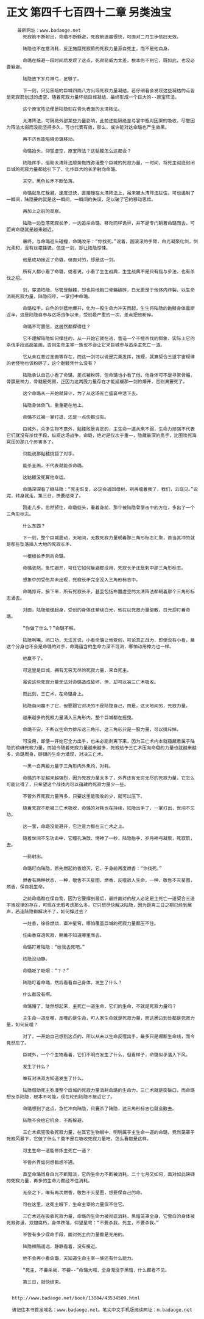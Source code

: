 # 正文 第四千七百四十二章 另类浊宝
        最新网址：www.badaoge.net
          死寂箭不断射出，命璐不断躲避，死寂箭速度很快，可面对二月生步依旧无效。
      
          陆隐也不在意消耗，反正施展死寂箭的死寂力量源自死主，而不是他自身。
      
          命璐在躲避一段时间后发现了这点，死寂箭威力太差，根本伤不到它，既如此，也没必要躲避。
      
          陆隐放下岁月神弓，足够了。
      
          下一刻，只见黑暗的巨城四面八方出现死寂力量凝结，若仔细看会发现这些凝结的点皆是死寂箭划过的虚空，随着死寂力量环绕巨城凝结，最终形成一个巨大的--原宝阵法。
      
          这个原宝阵法便是陆隐刻在骨头表面的太清阵法。
      
          太清阵法，可隔绝外部某些力量影响，此前还能隔绝圣弓掌中瓶对因果的吸收，尽管因为阵法太弱而没能坚持多久，可也代表有效，那么，或许能对这命璐也产生效果。
      
          再不济也能阻碍命璐移动。
      
          命璐抬头，仰望虚空，原宝阵法？这骷髅怎么这都会？
      
          陆隐挥手，借助太清阵法顺势拖拽弥漫整个巨城的死寂力量，一时间，将死主彻底封闭巨城的死寂力量都给引下了，化作巨大的长矛射向命璐。
      
          天空，黑色长矛不断坠落。
      
          命璐就急忙躲避，速度过快，直接撞在太清阵法上，虽未被太清阵法拦住，可也遏制了一瞬间，陆隐要的就是这一瞬间，一瞬间的失误，足以破了它的移动思维。
      
          再加上之前的观察。
      
          陆隐一边坠落死寂长矛，一边追杀命璐，移动同样诡异，并不是专门朝着命璐而去，可距离命璐就是越来越近。
      
          最终，与命璐迎头碰撞，命璐咬牙：“你找死。”说着，圆滚滚的手臂，白光凝聚化剑，剑光柔和，没有丝毫锋锐，但这一剑，却让陆隐惊悚。
      
          他是成功接近了命璐，但面对的，却是这一剑。
      
          所有人都小看了命璐，或者说，小看了生生战典，生生战典不是只有指与步法，也有杀伐之招。
      
          剑，穿透陆隐，尽管是骷髅，却也将他胸口骨骼破碎，白光更是于他体内炸裂，以生命消耗死寂力量，陆隐闷哼，一掌打中命璐。
      
          命璐松手，白色的剑猛地爆开，化为一股生命力冲天而起，生生将陆隐的骷髅身体震断近半，这是陆隐自参与这场战争以来，受创最严重的一次，差点把他粉碎。
      
          命璐不可置信，这居然都撑得住？
      
          它不理解陆隐如何撑住的，从一开始它就在逃，营造一个不擅杀伐的假象，实际上它的杀伐手段远超圣画，否则生命主宰一族也不会让它来巨城参与追杀主死亡一道。
      
          它从未在意过圣画等存在，而这一剑可以说是完美发挥，按理，就算契合三道宇宙规律的老怪物也该粉碎了，这个骷髅凭什么没有？
      
          陆隐承认自己小看了命璐，差点被粉碎，但命璐也小看了他，他身体可不是寻常骨骼，骨膜是神力，骨髓是死寂，正因为这两股力量存在才能延缓那一剑的爆开，否则真要死了。
      
          这个命璐从一开始就算计，为了从这场死亡盛宴中活下去。
      
          陆隐身体倒飞，重重砸在地上。
      
          命璐不过被一掌打退，还是一点伤都没有。
      
          巨城外，众多生物不意外，骷髅败是肯定的，主生命一道从来不弱，生命力顽强不代表它们就没有杀伐手段，纵观这场战争，命璐，绝对是仅次于重一，隐藏最深的高手，比围攻死海冥压的那几个厉害多了。
      
          只能说那骷髅挑错了对手。
      
          能杀圣画，不代表就能杀命璐。
      
          这骷髅没死算他幸运。
      
          命璐深深看了眼陆隐：“死主恢复，必定会返回母树，别再缠着我了，我们，云庭见。”说完，转身就走，第三日，快要结束了。
      
          刚走几步，忽然顿住，命璐低头，看着身前，那个被陆隐骨掌击中的方位，多出了一个三角形标志。
      
          什么东西？
      
          下一刻，整个巨城震动，天地间，无数死寂力量朝着那三角形标志汇聚，首当其冲的就是那些坠落插入大地的死寂长矛。
      
          一根根长矛刺向命璐。
      
          命璐骇然，急忙避开，可任它如何躲避都没用，死寂长矛还是刺中那三角形标志。
      
          想象中的受伤并未出现，死寂长矛完全没入三角形标志中。
      
          命璐惊讶，接下来，所有死寂长矛，甚至包括布置虚空的太清阵法都朝着那个三角形标志涌去。
      
          对面，陆隐缓缓起身，受创的身体还萦绕白光，他在以死寂力量驱散，目光却盯着命璐。
      
          “你做了什么？”命璐不解。
      
          陆隐咧嘴，闭口功，无法言说，小看命璐让他受创，可论真正战力，即便没有小看，晨这个分身也不会是命璐的对手，命璐蕴含的生命力深不可测，哪怕动用神力也一样。
      
          他赢不了。
      
          可这里是巨城，拥有无穷无尽的死寂力量，来自死主。
      
          虽说这些死寂力量无法对命璐造成破坏，但，却可以被三亡术吸收。
      
          而此刻，三亡术，在命璐身上。
      
          陆隐自问赢不了它，但要跟它对决的不是陆隐自己，而是，这天地间的，死寂力量。
      
          越来越多的死寂力量涌入三角形内，整个巨城都在摇曳。
      
          命璐不安，不断以生命力排斥这三角形，这三角形只是一股力量，可以排斥掉。
      
          可没用，即便一开始它全力出手，也未必能剥离下来，因为三亡术内本就蕴藏着属于陆隐的磅礴死寂力量，而如今随着死寂力量越来越多，死寂给予三亡术压向命璐的力量也就越来越多，命璐周身，磅礴的生命力涌现，对决三亡术。
      
          一黑一白两股力量于三角形内外焦灼，对耗。
      
          命璐的不安越来越强烈，因为死寂力量太多了，外界还有无穷无尽的死寂力量，它怎么可能比得了，只希望这个战技内可以蕴藏的死寂力量少一些。
      
          不管外界死寂力量再多，只要这里能吸收的少，就可以压下。
      
          随着死寂不断被三亡术吸收，命璐的对耗也在持续，陆隐出手了，一掌打出，世间不忘功。
      
          这一掌，命璐没能避开，它注意力都在三亡术之上。
      
          随着世间不忘功击中，它瞳孔涣散，愣神了一秒，陆隐抬手，岁月神弓凝聚，死寂箭，去。
      
          一箭射出。
      
          命璐盯向陆隐，原先燃起的香熄灭，它，于身前再度燃香：“你找死。”
      
          燃香有两种状态，一种，敬告不灭星图，燃香，反噬敌人生命，一种，敬告不灭星图，燃香，保自我生命。
      
          之前命璐都在保自我，因为它要撑到最后，最终面对的敌人必定是主死亡一道契合三道宇宙规律的存在，可现在无暇考虑那么多，它只想尽快解决陆隐，因为距离三日之期已经到尾声，若连陆隐都解决不了，如何撑过去？
      
          一炷香，徐徐燃烧，直冲星穹，哪怕覆盖巨城的死寂力量都压不住。
      
          任由香穿透死寂，朝着不知道哪里而去。
      
          命璐盯着陆隐：“给我去死吧。”
      
          陆隐没动静。
      
          命璐眨了眨眼：“？？”
      
          陆隐盯着命璐，然后看看自己身体，发生了什么？
      
          什么都没有啊。
      
          命璐懵了，陡然想起来，主死亡一道生命，它们的生命，不就是死寂力量吗？
      
          主生命一道反噬，反噬的是生命，可人家生命就是死寂力量，而这周边到处都是死寂力量，如何反噬？
      
          对了，一开始自己想到这点的，所以从未以生命反噬出手，最多只是绷断生命线，而今竟然忘了。
      
          巨城外，一个个生物看着，它们不明白发生了什么，但看样子，命璐似乎落入下风。
      
          发生了什么？
      
          唯有对决双方知道发生了什么。
      
          陆隐借助死主弥漫整个巨城的死寂力量消耗命璐的生命力，三亡术就是突破口，而命璐想反杀陆隐，根本不可能，现在轮到陆隐不接近它了。
      
          命璐想到了这点，急忙冲向陆隐，只要杀了陆隐，这三角形标志也就会散去。
      
          陆隐不会给它机会，不断躲避。
      
          三亡术疯狂吸收死寂力量，在其它生物眼中，明明属于主生命一道的命璐，竟然笼罩于死寂风暴下，它做了什么？莫不是在吸收死寂力量吧，怎么看都是这样。
      
          可主生命一道能修炼主死亡一道？
      
          不管外界如何想都想不通。
      
          直至命璐周身白光不断黯淡，它的生命力不断被消耗，二十七月又如何，面对如此磅礴的死寂力量，再多的生命力都经不住消耗。
      
          无奈之下，唯有再次燃香，敬告不灭星图，想要保自己的命。
      
          可在这里，这死主眼下，生命主宰的力量保不住它。
      
          三亡术还在吸收死寂力量，命璐的生命力被彻底消耗，黑暗笼罩全身，它雪白的身体被死寂弥漫，双翅腐朽，身体跌落，仰望星穹：“不要杀我，死主，不要杀我。”
      
          不管有多少保命手段，面对死主的力量都是无用的。
      
          陆隐相隔遥远，静静看着，没有接近。
      
          他不会再小看命璐，天知道生命主宰一族还有什么能力。
      
          “死主，不要杀我，不要--”命璐大喊，全身淹没于黑暗，什么都看不见。
      
          第三日，就快结束。
      
      
      http://www.badaoge.net/book/13084/43534509.html
      
      请记住本书首发域名：www.badaoge.net。笔尖中文手机版阅读网址：m.badaoge.net